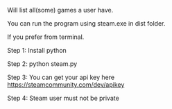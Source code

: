 Will list all(some) games a user have.

You can run the program using steam.exe in dist folder.

If you prefer from terminal.

Step 1: Install python

Step 2: python steam.py

Step 3: You can get your api key here https://steamcommunity.com/dev/apikey

Step 4: Steam user must not be private
